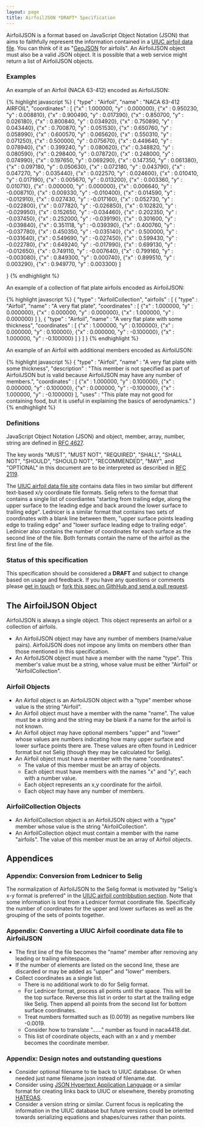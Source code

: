 ```yaml
---
layout: page
title: AirfoilJSON *DRAFT* Specification
---
```


AirfoilJSON is a format based on JavaScript Object Notation (JSON) that aims to faithfully represent the information contained in a [UIUC airfoil data file](http://www.ae.illinois.edu/m-selig/ads.html).  You can think of it as "[GeoJSON](http://www.geojson.org/) for airfoils".  An AirfoilJSON object must also be a valid JSON object.  It is possible that a web service might return a list of AirfoilJSON objects.

### Examples ###

An example of an Airfoil (NACA 63-412) encoded as AirfoilJSON:

{% highlight javascript %}
{
    "type" : "Airfoil",
    "name" : "NACA 63-412 AIRFOIL",
    "coordinates" : [
        {"x" : 1.000000, "y" : 0.000000},
        {"x" : 0.950230, "y" : 0.008810},
        {"x" : 0.900490, "y" : 0.017390},
        {"x" : 0.850700, "y" : 0.026180},
        {"x" : 0.800840, "y" : 0.034920},
        {"x" : 0.750890, "y" : 0.043440},
        {"x" : 0.700870, "y" : 0.051530},
        {"x" : 0.650760, "y" : 0.058990},
        {"x" : 0.600570, "y" : 0.065620},
        {"x" : 0.550310, "y" : 0.071250},
        {"x" : 0.500000, "y" : 0.075670},
        {"x" : 0.449640, "y" : 0.078940},
        {"x" : 0.399240, "y" : 0.080620},
        {"x" : 0.348820, "y" : 0.080590},
        {"x" : 0.298400, "y" : 0.078720},
        {"x" : 0.248000, "y" : 0.074990},
        {"x" : 0.197650, "y" : 0.069290},
        {"x" : 0.147350, "y" : 0.061380},
        {"x" : 0.097180, "y" : 0.050630},
        {"x" : 0.072180, "y" : 0.043790},
        {"x" : 0.047270, "y" : 0.035440},
        {"x" : 0.022570, "y" : 0.024600},
        {"x" : 0.010410, "y" : 0.017190},
        {"x" : 0.005670, "y" : 0.013200},
        {"x" : 0.003360, "y" : 0.010710},
        {"x" : 0.000000, "y" : 0.000000},
        {"x" : 0.006640, "y" : -0.008710},
        {"x" : 0.009330, "y" : -0.010400},
        {"x" : 0.014590, "y" : -0.012910},
        {"x" : 0.027430, "y" : -0.017160},
        {"x" : 0.052730, "y" : -0.022800},
        {"x" : 0.077820, "y" : -0.026850},
        {"x" : 0.102820, "y" : -0.029950},
        {"x" : 0.152650, "y" : -0.034460},
        {"x" : 0.202350, "y" : -0.037450},
        {"x" : 0.252000, "y" : -0.039190},
        {"x" : 0.301600, "y" : -0.039840},
        {"x" : 0.351118, "y" : -0.039390},
        {"x" : 0.400760, "y" : -0.037780},
        {"x" : 0.450350, "y" : -0.035140},
        {"x" : 0.500000, "y" : -0.031640},
        {"x" : 0.549690, "y" : -0.027450},
        {"x" : 0.599430, "y" : -0.022780},
        {"x" : 0.649240, "y" : -0.017990},
        {"x" : 0.699130, "y" : -0.012650},
        {"x" : 0.749110, "y" : -0.007640},
        {"x" : 0.799160, "y" : -0.003080},
        {"x" : 0.849300, "y" : 0.000740},
        {"x" : 0.899510, "y" : 0.003290},
        {"x" : 0.949770, "y" : 0.003300}
    ]

}
{% endhighlight %}

An example of a collection of flat plate airfoils encoded as AirfoilJSON:

{% highlight javascript %}
{
    "type" : "AirfoilCollection",
    "airfoils" : [
        {
            "type" : "Airfoil",
            "name" : "A very flat plate",
            "coordinates" : [
                {"x" : 1.000000, "y" : 0.000000},
                {"x" : 0.000000, "y" : 0.000000},
                {"x" : 1.000000, "y" : 0.000000}
            ]
        },
        {
            "type" : "Airfoil",
            "name" : "A very flat plate with some thickness",
            "coordinates" : [
                {"x" : 1.000000, "y" : 0.100000},
                {"x" : 0.000000, "y" : 0.100000},
                {"x" : 0.000000, "y" : -0.100000},
                {"x" : 1.000000, "y" : -0.100000}
            ]
        }
    ]
}
{% endhighlight %}

An example of an Airfoil with additional members encoded as AirfoilJSON:

{% highlight javascript %}
{
    "type" : "Airfoil",
    "name" : "A very flat plate with some thickness",
    "description" : "This member is not specified as part of AirfoilJSON but is valid because AirfoilJSON may have any number of members.",
    "coordinates" : [
        {"x" : 1.000000, "y" : 0.100000},
        {"x" : 0.000000, "y" : 0.100000},
        {"x" : 0.000000, "y" : -0.100000},
        {"x" : 1.000000, "y" : -0.100000}
    ],
    "uses" : "This plate may not good for containing food, but it is useful in explaining the basics of aerodynamics."
}
{% endhighlight %}

### Definitions ###

JavaScript Object Notation (JSON) and object, member, array, number, string are defined in [RFC 4627](http://www.ietf.org/rfc/rfc4627.txt).

The key words "MUST", "MUST NOT", "REQUIRED", "SHALL", "SHALL NOT", "SHOULD", "SHOULD NOT", "RECOMMENDED",  "MAY", and "OPTIONAL" in this document are to be interpreted as described in [RFC 2119](http://www.ietf.org/rfc/rfc2119.txt).

The [UIUC airfoil data file site](http://www.ae.illinois.edu/m-selig/ads.html) contains data files in two similar but different text-based x/y coordinate file formats.  Selig refers to the format that contains a single list of coordiantes "starting from trailing edge, along the upper surface to the leading edge and back around the lower surface to trailing edge".  Lednicer is a similar format that contains two sets of coordinates with a blank line between them, "upper surface points leading edge to trailing edge" and "lower surface leading edge to trailing edge".  Lednicer also contains the number of coordinates for each surface as the second line of the file.  Both formats contain the name of the airfoil as the first line of the file.

### Status of this specification ###

This specification should be considered a **DRAFT** and subject to change based on usage and feedback.  If you have any questions or comments please [get in touch](mailto:mcroydon@gmail.com?subject=AirfoilJSON) or [fork this spec on GithHub and send a pull request](https://github.com/aeroneering/aeroneering.github.com).

## The AirfoilJSON Object ##

AirfoilJSON is always a single object.  This object represents an airfoil or a collection of airfoils.

* An AirfoilJSON object may have any number of members (name/value pairs).  AirfoilJSON does not impose any limits on members other than those mentioned in this specification.
* An AirfoilJSON object must have a member with the name "type".  This member's value must be a string, whose value must be either "Airfoil" or "AirfoilCollection".

### Airfoil Objects ###

* An Airfoil object is an AirfoilJSON object with a "type" member whose value is the string "Airfoil".
* An Airfoil object must have a member with the name "name".  The value must be a string and the string may be blank if a name for the airfoil is not known.
* An Airfoil object may have optional members "upper" and "lower" whose values are numbers indicating how many upper surface and lower surface points there are.  These values are often found in Lednicer format but not Selig (though they may be calculated for Selig).
* An Airfoil object must have a member with the name "coordinates".
  * The value of this member must be an array of objects.
  * Each object must have members with the names "x" and "y", each with a number value.
  * Each object represents an x,y coordinate for the airfoil.
  * Each object may have any number of members.

### AirfoilCollection Objects ###

* An AirfoilCollection object is an AirfoilJSON object with a "type" member whose value is the string "AirfoilCollection".
* An AirfoilCollection object must contain a member with the name "airfoils".  The value of this member must be an array of Airfoil objects.

## Appendices ##

### Appendix: Conversion from Lednicer to Selig ###

The normalization of AirfoilJSON to the Selig format is motivated by "Selig's x-y format is preferred" in the [UIUC airfoil contribbution section](http://www.ae.illinois.edu/m-selig/ads.html).  Note that some information is lost from a Lednicer format coordinate file.  Specifically the number of coordinates for the upper and lower surfaces as well as the grouping of the sets of points together.

### Appendix: Converting a UIUC Airfoil coordinate data file to AirfoilJSON ###

* The first line of the file becomes the "name" member after removing any leading or trailing whitespace.
* If the number of elements are listed on the second line, these are discarded or may be added as "upper" and "lower" members.
* Collect coordinates as a single list.
  * There is no additional work to do for Selig format.
  * For Lednicer format, process all points until the space.  This will be the top surface.  Reverse this list in order to start at the trailing edge like Selig.  Then append all points from the second list for bottom surface coordinates.
  * Treat numbers formatted such as (0.0019) as negative numbers like -0.0019.
  * Consider how to translate "......" number as found in naca4418.dat.
  * This list of coordinate objects, each with an x and y member becomes the coordinate member.

### Appendix: Design notes and outstanding questions ###

* Consider optional filename to tie back to UIUC database.  Or when needed just name filename.json instead of filename.dat.
* Consider using [JSON Hypertext Application Language](http://tools.ietf.org/id/draft-kelly-json-hal-05.txt) or a similar format for creating links back to UIUC or elsewhere, thereby promoting [HATEOAS](http://en.wikipedia.org/wiki/HATEOAS).
* Consider a version string or similar.  Current focus is replicating the information in the UIUC database but future versions could be oriented towards serializing equations and shapes/curves rather than points.
